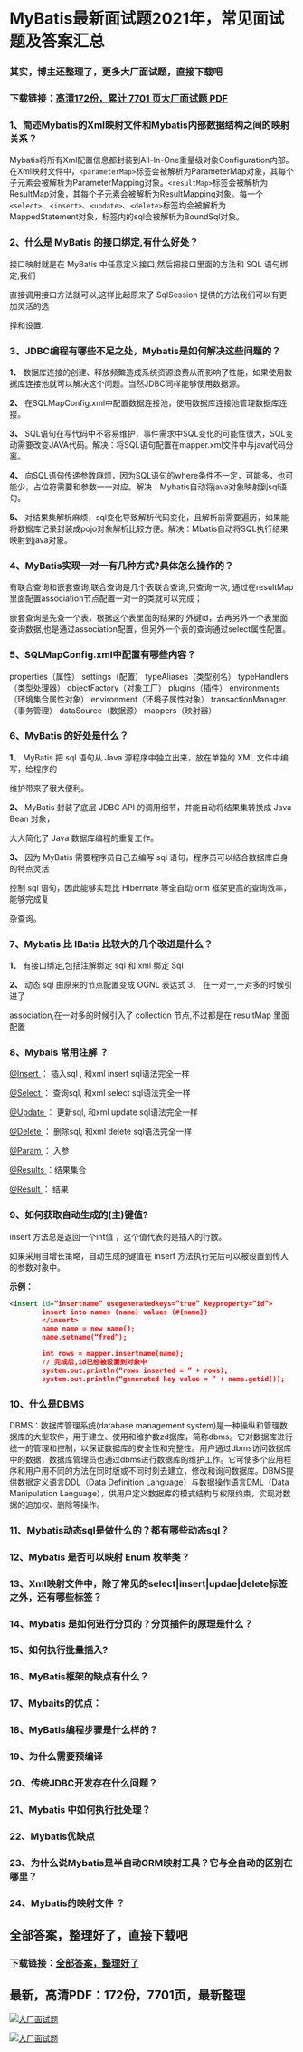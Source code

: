# MyBatis最新面试题2021年，常见面试题及答案汇总

### 其实，博主还整理了，更多大厂面试题，直接下载吧

### 下载链接：[高清172份，累计 7701 页大厂面试题  PDF](https://github.com/souyunku/DevBooks/blob/master/docs/index.md)



### 1、简述Mybatis的Xml映射文件和Mybatis内部数据结构之间的映射关系？

Mybatis将所有Xml配置信息都封装到All-In-One重量级对象Configuration内部。在Xml映射文件中，`<parameterMap>`标签会被解析为ParameterMap对象，其每个子元素会被解析为ParameterMapping对象。`<resultMap>`标签会被解析为ResultMap对象，其每个子元素会被解析为ResultMapping对象。每一个`<select>`、`<insert>`、`<update>`、`<delete>`标签均会被解析为MappedStatement对象，标签内的sql会被解析为BoundSql对象。


### 2、什么是 MyBatis 的接口绑定,有什么好处？

接口映射就是在 MyBatis 中任意定义接口,然后把接口里面的方法和 SQL 语句绑定,我们

直接调用接口方法就可以,这样比起原来了 SqlSession 提供的方法我们可以有更加灵活的选

择和设置.


### 3、JDBC编程有哪些不足之处，Mybatis是如何解决这些问题的？

**1、** 数据库连接的创建、释放频繁造成系统资源浪费从而影响了性能，如果使用数据库连接池就可以解决这个问题。当然JDBC同样能够使用数据源。

**2、** 在SQLMapConfig.xml中配置数据连接池，使用数据库连接池管理数据库连接。

**3、** SQL语句在写代码中不容易维护，事件需求中SQL变化的可能性很大，SQL变动需要改变JAVA代码。解决：将SQL语句配置在mapper.xml文件中与java代码分离。

**4、** 向SQL语句传递参数麻烦，因为SQL语句的where条件不一定，可能多，也可能少，占位符需要和参数一一对应。解决：Mybatis自动将java对象映射到sql语句。

**5、** 对结果集解析麻烦，sql变化导致解析代码变化，且解析前需要遍历，如果能将数据库记录封装成pojo对象解析比较方便。解决：Mbatis自动将SQL执行结果映射到java对象。


### 4、MyBatis实现一对一有几种方式?具体怎么操作的？

有联合查询和嵌套查询,联合查询是几个表联合查询,只查询一次, 通过在resultMap里面配置association节点配置一对一的类就可以完成；

嵌套查询是先查一个表，根据这个表里面的结果的 外键id，去再另外一个表里面查询数据,也是通过association配置，但另外一个表的查询通过select属性配置。


### 5、SQLMapConfig.xml中配置有哪些内容？

properties（属性） settings（配置） typeAliases（类型别名） typeHandlers（类型处理器） objectFactory（对象工厂） plugins（插件） environments（环境集合属性对象） environment（环境子属性对象） transactionManager（事务管理） dataSource（数据源） mappers（映射器）


### 6、MyBatis 的好处是什么？

**1、** MyBatis 把 sql 语句从 Java 源程序中独立出来，放在单独的 XML 文件中编写，给程序的

维护带来了很大便利。

**2、** MyBatis 封装了底层 JDBC API 的调用细节，并能自动将结果集转换成 Java Bean 对象，

大大简化了 Java 数据库编程的重复工作。

**3、** 因为 MyBatis 需要程序员自己去编写 sql 语句，程序员可以结合数据库自身的特点灵活

控制 sql 语句，因此能够实现比 Hibernate 等全自动 orm 框架更高的查询效率，能够完成复

杂查询。


### 7、Mybatis 比 IBatis 比较大的几个改进是什么？

**1、** 有接口绑定,包括注解绑定 sql 和 xml 绑定 Sql

**2、** 动态 sql 由原来的节点配置变成 OGNL 表达式 3、 在一对一,一对多的时候引进了

association,在一对多的时候引入了 collection 节点,不过都是在 resultMap 里面配置


### 8、Mybais 常用注解 ？

[@Insert ](/Insert ) ： 插入sql , 和xml insert sql语法完全一样

[@Select ](/Select ) ： 查询sql, 和xml select sql语法完全一样

[@Update ](/Update ) ： 更新sql, 和xml update sql语法完全一样

[@Delete ](/Delete ) ： 删除sql, 和xml delete sql语法完全一样

[@Param ](/Param ) ： 入参

[@Results ](/Results ) ：结果集合

[@Result ](/Result ) ： 结果


### 9、如何获取自动生成的(主)键值?

insert 方法总是返回一个int值 ，这个值代表的是插入的行数。

如果采用自增长策略，自动生成的键值在 insert 方法执行完后可以被设置到传入的参数对象中。

**示例：**

```xml
<insert id=”insertname” usegeneratedkeys=”true” keyproperty=”id”>
        insert into names (name) values (#{name})
        </insert>
        name name = new name();
        name.setname(“fred”);

        int rows = mapper.insertname(name);
        // 完成后,id已经被设置到对象中
        system.out.println(“rows inserted = ” + rows);
        system.out.println(“generated key value = ” + name.getid());
```


### 10、什么是DBMS

DBMS：数据库管理系统(database management system)是一种操纵和管理数据库的大型软件，用于建立、使用和维护数zd据库，简称dbms。它对数据库进行统一的管理和控制，以保证数据库的安全性和完整性。用户通过dbms访问数据库中的数据，数据库管理员也通过dbms进行数据库的维护工作。它可使多个应用程序和用户用不同的方法在同时版或不同时刻去建立，修改和询问数据库。DBMS提供数据定义语言[DDL](https://www.baidu.com/s?wd=DDL&tn=SE_PcZhidaonwhc_ngpagmjz&rsv_dl=gh_pc_zhidao)（Data Definition Language）与数据操作语言[DML](https://www.baidu.com/s?wd=DML&tn=SE_PcZhidaonwhc_ngpagmjz&rsv_dl=gh_pc_zhidao)（Data Manipulation Language），供用户定义数据库的模式结构与权限约束，实现对数据的追加权、删除等操作。


### 11、Mybatis动态sql是做什么的？都有哪些动态sql？
### 12、Mybatis 是否可以映射 Enum 枚举类？
### 13、Xml映射文件中，除了常见的select|insert|updae|delete标签之外，还有哪些标签？
### 14、Mybatis 是如何进行分页的？分页插件的原理是什么？
### 15、如何执行批量插入?
### 16、MyBatis框架的缺点有什么？
### 17、Mybaits的优点：
### 18、MyBatis编程步骤是什么样的？
### 19、为什么需要预编译
### 20、传统JDBC开发存在什么问题？
### 21、Mybatis 中如何执行批处理？
### 22、Mybatis优缺点
### 23、为什么说Mybatis是半自动ORM映射工具？它与全自动的区别在哪里？
### 24、Mybatis的映射文件 ？




## 全部答案，整理好了，直接下载吧

### 下载链接：[全部答案，整理好了](https://www.souyunku.com/wp-content/uploads/weixin/githup-weixin-2.png)




## 最新，高清PDF：172份，7701页，最新整理

[![大厂面试题](https://www.souyunku.com/wp-content/uploads/weixin/mst.png "架构师专栏")](https://www.souyunku.com/wp-content/uploads/weixin/githup-weixin.png "架构师专栏")

[![大厂面试题](https://www.souyunku.com/wp-content/uploads/weixin/githup-weixin.png "架构师专栏")](https://www.souyunku.com/wp-content/uploads/weixin/githup-weixin.png "架构师专栏")
